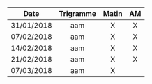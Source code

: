 |Date | Trigramme | Matin  | AM  |
|-----|:---------:|:------:|:---:|
| 31/01/2018 | aam |   X   |  X  |
| 07/02/2018 | aam |   X   |  X  |
| 14/02/2018 | aam |   X   |  X  |
| 21/02/2018 | aam |   X   |  X  |
| 07/03/2018 | aam |   X   |     |
